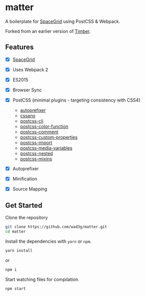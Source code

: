 # matter
A boilerplate for [SpaceGrid](https://github.com/JonathanSpeek/spacegrid) using PostCSS & Webpack.

Forked from an earlier version of [Timber](https://github.com/wad3g/timber).

## Features
- [x] [SpaceGrid](https://github.com/JonathanSpeek/spacegrid)
- [x] Uses Webpack 2
- [x] ES2015
- [x] Browser Sync
- [x] PostCSS (minimal plugins - targeting consistency with CSS4)
    - [autoprefixer](https://github.com/postcss/autoprefixer)
    - [cssano](http://cssnano.co/)
    - [postcss-cli](https://github.com/postcss/postcss-cli)
    - [postcss-color-function](https://github.com/postcss/postcss-color-function)
    - [postcss-comment](https://github.com/zoubin/postcss-comment)
    - [postcss-custom-properties](https://github.com/postcss/postcss-custom-properties)
    - [postcss-import](https://github.com/postcss/postcss-import)
    - [postcss-media-variables](https://github.com/WolfgangKluge/postcss-media-variables)
    - [postcss-nested](https://github.com/postcss/postcss-nested)
    - [postcss-mixins](https://github.com/postcss/postcss-mixins)
- [x] Autoprefixer
- [x] Minification
- [x] Source Mapping


## Get Started

Clone the repository

``` bash
git clone https://github.com/wad3g/matter.git
cd matter
```

Install the dependencies with `yarn` or `npm`.

``` bash
yarn install
```
or

``` bash
npm i
```

Start watching files for compilation.

``` bash
npm start
```
